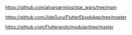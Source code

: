


https://github.com/alvaroarmijos/star_wars/tree/main




https://github.com/JideGuru/FlutterEbookApp/tree/master

https://github.com/Flutterando/modular/tree/master
